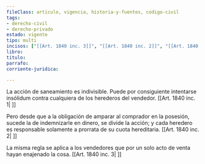 ```yaml
---
fileClass: articulo, vigencia, historia-y-fuentes, codigo-civil
tags:
- derecho-civil
- derecho-privado
estado: vigente
tipo: multi
incisos: ["[[Art. 1840 inc. 3]]", "[[Art. 1840 inc. 2]]", "[[Art. 1840 inc. 1]]"]
libro:
titulo:
parrafo:
corriente-juridica:

---
```

La acción de saneamiento es indivisible. Puede por consiguiente intentarse insólidum contra cualquiera de los herederos del vendedor. [[Art. 1840 inc. 1| ]]

Pero desde que a la obligación de amparar al comprador en la posesión, sucede la de indemnizarle en dinero, se divide la acción; y cada heredero es responsable solamente a prorrata de su cuota hereditaria. [[Art. 1840 inc. 2| ]]

La misma regla se aplica a los vendedores que por un solo acto de venta hayan enajenado la cosa. [[Art. 1840 inc. 3| ]]